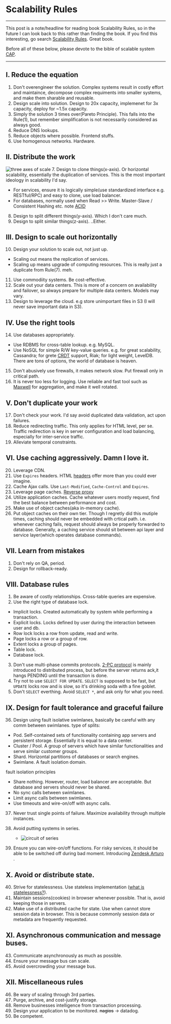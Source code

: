 # Scalability Rules 
---

This post is a note/headline for reading book Scalability Rules, so in the future I can look back
to this rather than finding the book. If you find this interesting, go search [Scalability Rules](https://www.amazon.com/s/ref=nb_sb_noss_2?url=search-alias%3Daps&field-keywords=scalability+rules). Great book.

Before all of these below, please devote to the bible of scalable system [CAP](https://en.wikipedia.org/wiki/CAP_theorem).

---

I. Reduce the equation
---------------------
1. Don't overengineer the solution. Complex systems result in costly effort and maintaince, decompose complex requiments into smaller systems, and make them sharable and reusable.
2. Design scale into solution. Design to 20x capacity, implemenet for 3x capacity, deploy for ~1.5x capacity. 
3. Simply the solution 3 times over(Pareto Principle). This falls into the Rule(1), but remember simplification is not necessarily considered as always good. 
4. Reduce DNS lookups. 
5. Reduce objects where possible. Frontend stuffs.
6. Use homogenous networks. Hardware.

II. Distribute the work
----------------------
![three axes of scale](https://ranjithabalaraman.files.wordpress.com/2014/10/scaledb.png)
7. Design to clone things(x-axis). Or horizontal scalability, essentially the duplication of services. This is the most important ideology in scalability I'd say. 
  - For services, ensure it is logically simple(use standardized interface e.g. RESTful/RPC) and easy to clone, use load balancer.  
  - For databases, normally used when Read >> Write. Master-Slave / Consistent Hashing etc. note [ACID](https://en.wikipedia.org/wiki/ACID)
8. Design to split different things(y-axis). Which I don't care much. 
9. Design to split similar things(z-axis). ..Either.

III. Design to scale out horizontally
----------------------
10. Design your solution to scale out, not just up.
  - Scaling out means the replication of services.
  - Scaling up means upgrade of computing resources.
  This is really just a duplicate from Rule(7). meh.
11. Use commodiity systems. Be cost-effective.
12. Scale out your data centers. This is more of a concern on availability and failover, so always prepare for multiple data centers. Models may vary.
13. Design to leverage the cloud. e.g store unimportant files in S3 (I will never save important data in S3).  

IV. Use the right tools
----------------------
14. Use databases appropriately.
  - Use RDBMS for cross-table lookup. e.g. MySQL.
  - Use NoSQL for simple R/W key-value queries. e.g. for great scalability, Cassandra; for grete [CRDT](https://en.wikipedia.org/wiki/Conflict-free_replicated_data_type) support, Riak; for light weight, LevelDB. There are tons of options, the world of database is heaven. 

15. Don't abusively use firewalls, it makes network slow. Put firewall only in critical path.
16. It is never too less for logging. Use reliable and fast tool such as [Maxwell](https://github.com/zendesk/maxwell) for aggregation, and make it well rotated.

V. Don't duplicate your work
----------------------
17. Don't check your work. I'd say avoid duplicated data validation, act upon failures.
18. Reduce redirecting traffic. This only applies for HTML level, per se. Traffic redirection is key in server configuration and load balancing, especially for inter-service traffic. 
19. Alleviate temporal constraints.

VI. Use caching aggressively. Damn I love it.
----------------------
20. Leverage CDN.
21. Use `Expires` headers. HTML [headers](https://en.wikipedia.org/wiki/List_of_HTTP_header_fields) offer more than you could ever imagine.
22. Cache Ajax calls. Use `Last-Modified`, `Cache-Control` and `Expires`.
23. Leverage page caches. [Reverse proxy](https://www.nginx.com/resources/glossary/reverse-proxy-server/) 
24. Utilize application caches. Cache whatever users mostly request, find the best balance between performance and cost.
25. Make use of object caches(aka in-memory cache).
26. Put object caches on their own tier. Though I regretly did this mutiple times, caching should never be embedded with crtical path. i.e. whenever caching fails, request should always be properly forwarded to database. Generally, a caching service should sit between api layer and service layer(which operates database commands). 

VII. Learn from mistakes
----------------------
1. Don't rely on QA, period.
2. Design for rollback-ready.

VIII. Database rules 
----------------------
1. Be aware of costly relationships. Cross-table queries are expensive.
2. Use the right type of database lock.
  - Implicit locks. Created automatically by system while performing a transaction.
  - Explicit locks. Locks defined by user during the interaction between user and db.
  - Row lock locks a row from update, read and write.
  - Page locks a row or a group of row.
  - Extent locks a group of pages.
  - Table lock.
  - Database lock.
3. Don't use multi-phase commits protocols. [2-PC protocol](https://en.wikipedia.org/wiki/Two-phase_commit_protocol) is mainly introduced to distributed process, but before the server returns ack,it hangs PENDING until the transaction is done.
4. Try not to use `SELECT FOR UPDATE`. `SELECT` is supposed to be fast, but `UPDATE` locks row and is slow, so it's drinking soda with a fine goblet. 
5. Don't `SELECT` everthing. Avoid `SELECT *`, and ask only for what you need.

IX. Design for fault tolerance and graceful failure
----------------------
36. Design using fault isolative swimlanes, basically be careful with any comm between swimlanes.
  type of splits:
  - Pod. Self-contained sets of functionality containing app servers and persistent storage. Essentially it is equal to a data center.
  - Cluster / Pool. A group of servers which have similar functionalities and serve similar customer groups. 
  - Shard. Horizontal partitions of databases or search engines.
  - Swimlane. A fault isolation domain.

  fault isolation principles
  - Share nothing. However, router, load balancer are acceptable. But database and servers should never be shared.
  - No sync calls between swimlanes.
  - Limit async calls between swimlanes.
  - Use timeouts and wire-on/off with async calls.

37. Never trust single points of failure. Maximize availability through multiple instances.
38. Avoid putting systems in series. 
    - ![circuit of series](http://www.physics247.com/physics-tutorial/images/seriescircuit.jpg) 

39. Ensure you can wire-on/off functions. For risky services, it should be able to be switched off during bad moment. Introducing [Zendesk Arturo](https://github.com/zendesk/arturo) .

X. Avoid or distribute state.
----------------------
40. Strive for statelessness. Use stateless implementation ([what is statelessness?](https://en.wikipedia.org/wiki/Stateless_protocol)).
41. Maintain sessions(cookies) in browser whenever possible. That is, avoid keeping those in servers.
42. Make use of a distributed cache for state. Use when cannot store session data in browser. This is because commonly session data or metadata are frequently requested.

XI. Asynchronous communication and message buses.
----------------------
43. Communicate asynchronously as much as possible.
44. Ensure your message bus can scale.
45. Avoid overcrowding your message bus.

XII. Miscellaneous rules
----------------------
46. Be wary of scaling through 3rd parties.
47. Purge, archive, and cost-justify storage.
48. Remove businesses intelligence from transaction processing.
49. Design your application to be monitored. ~~nagios~~ -> datadog.
50. Be competent. 
